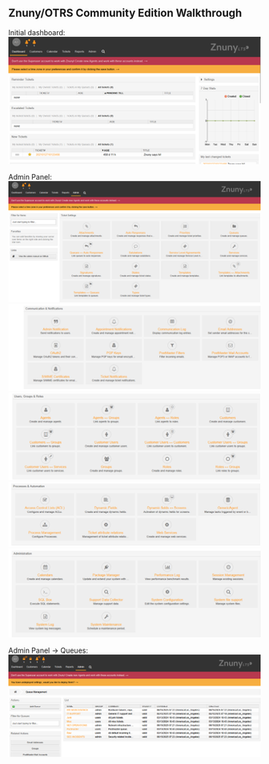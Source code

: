 ## Znuny/OTRS Community Edition Walkthrough

Initial dashboard:
![welcome dashboard](https://github.com/nickbruggen90/LabsVol8021Q/blob/main/Project%203%3A%20Znuny%20(OTRS)%20Ticketing%20System%20Lab%20simulation/Images/Screenshot%202025-06-15%20063532.png)

Admin Panel:
![admin panel 1](https://github.com/nickbruggen90/LabsVol8021Q/blob/main/Project%203%3A%20Znuny%20(OTRS)%20Ticketing%20System%20Lab%20simulation/Images/Screenshot%202025-06-15%20063615.png)
![admin panel 2](https://github.com/nickbruggen90/LabsVol8021Q/blob/main/Project%203%3A%20Znuny%20(OTRS)%20Ticketing%20System%20Lab%20simulation/Images/Screenshot%202025-06-15%20063631.png)
![admin panel 3](https://github.com/nickbruggen90/LabsVol8021Q/blob/main/Project%203%3A%20Znuny%20(OTRS)%20Ticketing%20System%20Lab%20simulation/Images/Screenshot%202025-06-15%20063640.png)
![admin panel 4](https://github.com/nickbruggen90/LabsVol8021Q/blob/main/Project%203%3A%20Znuny%20(OTRS)%20Ticketing%20System%20Lab%20simulation/Images/Screenshot%202025-06-15%20063650.png)
![admin panel 5](https://github.com/nickbruggen90/LabsVol8021Q/blob/main/Project%203%3A%20Znuny%20(OTRS)%20Ticketing%20System%20Lab%20simulation/Images/Screenshot%202025-06-15%20063656.png)

Admin Panel → Queues:
![admin panel queues](https://github.com/nickbruggen90/LabsVol8021Q/blob/main/Project%203%3A%20Znuny%20(OTRS)%20Ticketing%20System%20Lab%20simulation/Images/Screenshot%202025-06-19%20023546.png)
